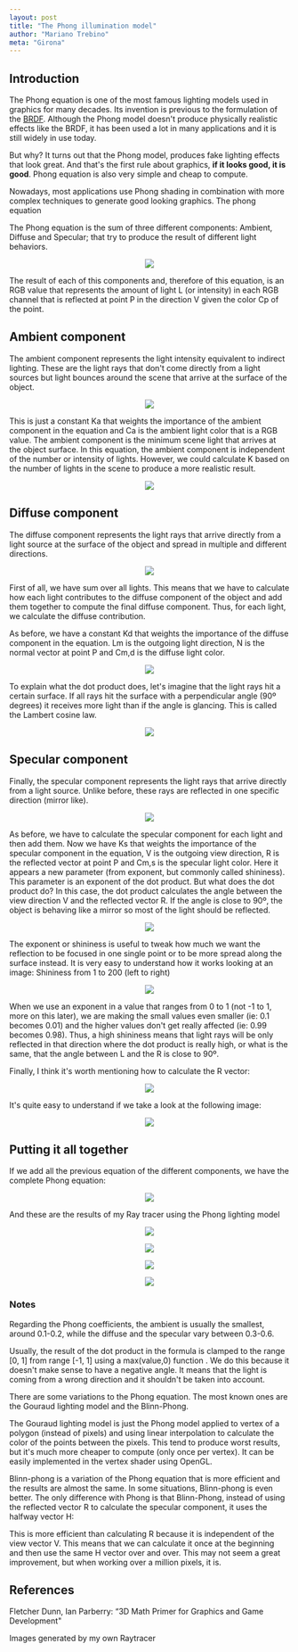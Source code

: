 ```yaml
---
layout: post
title: "The Phong illumination model"
author: "Mariano Trebino"
meta: "Girona"
---
```


## Introduction

The Phong equation is one of the most famous lighting models used in graphics for many decades. Its invention is previous to the formulation of the [BRDF](https://mtrebi.github.io/2017/01/18/the-brdf.html). Although the Phong model doesn't produce physically realistic effects like the BRDF, it has been used a lot in many applications and it is still widely in use today.

But why? It turns out that the Phong model, produces fake lighting effects that look great. And that's the first rule about graphics, __if it looks good, it is good__. Phong equation is also very simple and cheap to compute.

Nowadays, most applications use Phong shading in combination with more complex techniques to generate good looking graphics.
The phong equation

The Phong equation is the sum of three different components: Ambient, Diffuse and Specular; that try to produce the result of different light behaviors.

<p align="center">  <img src="https://raw.githubusercontent.com/mtrebi/mtrebi.github.io/master/assets/2017-01-25-phong-illumination/phong_complete_short.PNG"> </p>

The result of each of this components and, therefore of this equation, is an RGB value that represents the amount of light L (or intensity) in each RGB channel that is reflected at point P in the direction V given the color Cp of the point.

## Ambient component

The ambient component represents the light intensity equivalent to indirect lighting. These are the light rays that don't come directly from a light sources but light bounces around the scene that arrive at the surface of the object. 

<p align="center">  <img src="https://raw.githubusercontent.com/mtrebi/mtrebi.github.io/master/assets/2017-01-25-phong-illumination/phong_ambient.PNG"> </p>

This is just a constant Ka that weights the importance of the ambient component in the equation and Ca is the ambient light color that is a RGB value. The ambient component is the minimum scene light that arrives at the object surface. In this equation, the ambient component is independent of the number or intensity of lights. However, we could calculate K based on the number of lights in the scene to produce a more realistic result.

<p align="center">  <img src="https://raw.githubusercontent.com/mtrebi/mtrebi.github.io/master/assets/2017-01-25-phong-illumination/phong_ambient_example.png"> </p>

## Diffuse component

The diffuse component represents the light rays that arrive directly from a light source at the surface of the object and spread in multiple and different directions. 

<p align="center">  <img src="https://raw.githubusercontent.com/mtrebi/mtrebi.github.io/master/assets/2017-01-25-phong-illumination/phong_diffuse.PNG"> </p>

First of all, we have sum over all lights. This means that we have to calculate how each light contributes to the diffuse component of the object and add them together to compute the final diffuse component. Thus, for each light, we calculate the diffuse contribution. 

As before, we have a constant Kd that weights the importance of the diffuse component in the equation. Lm is the outgoing light direction, N is the normal vector at point P and Cm,d is the diffuse light color. 

<p align="center">  <img src="https://raw.githubusercontent.com/mtrebi/mtrebi.github.io/master/assets/2017-01-25-phong-illumination/phong_lambert.PNG"> </p>

To explain what the dot product does, let's imagine that the light rays hit a certain surface. If all rays hit the surface with a perpendicular angle (90º degrees) it receives more light than if the angle is glancing. This is called the Lambert cosine law.

<p align="center">  <img src="https://raw.githubusercontent.com/mtrebi/mtrebi.github.io/master/assets/2017-01-25-phong-illumination/phong_diffuse_example.png"> </p>


## Specular component

Finally, the specular component represents the light rays that arrive directly from a light source. Unlike before, these rays are reflected in one specific direction (mirror like). 

<p align="center">  <img src="https://raw.githubusercontent.com/mtrebi/mtrebi.github.io/master/assets/2017-01-25-phong-illumination/phong_specular.PNG"> </p>

As before, we have to calculate the specular component for each light and then add them. Now we have Ks that weights the importance of the specular component in the equation, V is the outgoing view direction, R is the reflected vector at point P and Cm,s is the specular light color. Here it appears a new parameter (from exponent, but commonly called shininess). This parameter is an exponent of the dot product. But what does the dot product do? In this case, the dot product calculates the angle between the view direction V and the reflected vector R. If the angle is close to 90º, the object is behaving like a mirror so most of the light should be reflected.

<p align="center">  <img src="https://raw.githubusercontent.com/mtrebi/mtrebi.github.io/master/assets/2017-01-25-phong-illumination/phong_specular_example.png"> </p>

The exponent or shininess is useful to tweak how much we want the reflection to be focused in one single point or to be more spread along the surface instead. It is very easy to understand how it works looking at an image: Shininess from 1 to 200 (left to right)

<p align="center">  <img src="https://raw.githubusercontent.com/mtrebi/mtrebi.github.io/master/assets/2017-01-25-phong-illumination/phong_specular_shininess.PNG"> </p>

When we use an exponent in a value that ranges from 0 to 1 (not -1 to 1, more on this later), we are making the small values even smaller (ie: 0.1 becomes 0.01) and the higher values don't get really affected (ie: 0.99 becomes 0.98). Thus, a high shininess means that light rays will be only reflected in that direction where the dot product is really high, or what is the same, that the angle between L and the R is close to 90º.


Finally, I think it's worth mentioning how to calculate the R vector:

<p align="center">  <img src="https://raw.githubusercontent.com/mtrebi/mtrebi.github.io/master/assets/2017-01-25-phong-illumination/phong_reflected_vector.PNG"> </p>

It's quite easy to understand if we take a look at the following image:

<p align="center">  <img src="https://raw.githubusercontent.com/mtrebi/mtrebi.github.io/master/assets/2017-01-25-phong-illumination/phong_reflected_vector_visual.PNG"> </p>

## Putting it all together

If we add all the previous equation of the different components, we have the complete Phong equation: 

<p align="center">  <img src="https://raw.githubusercontent.com/mtrebi/mtrebi.github.io/master/assets/2017-01-25-phong-illumination/phong_complete.PNG"> </p>

And these are the results of my Ray tracer using the Phong lighting model


<p align="center">  <img src="https://raw.githubusercontent.com/mtrebi/mtrebi.github.io/master/assets/2017-01-25-phong-illumination/phong_ambient_example.png"> </p>

<p align="center">  <img src="https://raw.githubusercontent.com/mtrebi/mtrebi.github.io/master/assets/2017-01-25-phong-illumination/phong_diffuse_example.png"> </p>

<p align="center">  <img src="https://raw.githubusercontent.com/mtrebi/mtrebi.github.io/master/assets/2017-01-25-phong-illumination/phong_specular_example.png"> </p>

<p align="center">  <img src="https://raw.githubusercontent.com/mtrebi/mtrebi.github.io/master/assets/2017-01-25-phong-illumination/phong_complete_example.png"> </p>

### Notes

Regarding the Phong coefficients, the ambient is usually the smallest, around 0.1-0.2, while the diffuse and the specular vary between 0.3-0.6.

Usually, the result of the dot product in the formula is clamped to the range [0, 1] from range [-1, 1] using a max(value,0) function . We do this because it doesn't make sense to have a negative angle. It means that the light is coming from a wrong direction and it shouldn't be taken into account.

There are some variations to the Phong equation. The most known ones are the Gouraud lighting model and the Blinn-Phong.

The Gouraud lighting model is just the Phong model applied to vertex of a polygon (instead of pixels) and using linear interpolation to calculate the color of the points between the pixels. This tend to produce worst results, but it's much more cheaper to compute (only once per vertex). It can be easily implemented in the vertex shader using OpenGL.

Blinn-phong is a variation of the Phong equation that is more efficient and the results are almost the same. In some situations, Blinn-phong is even better. The only difference with Phong is that Blinn-Phong, instead of using the reflected vector R to calculate the specular component, it uses the halfway vector H:

This is more efficient than calculating R because it is independent of the view vector V. This means that we can calculate it once at the beginning and then use the same H vector over and over. This may not seem a great improvement, but when working over a million pixels, it is.

## References

Fletcher Dunn, Ian Parberry: “3D Math Primer for Graphics and Game Development"

Images generated by my own Raytracer

